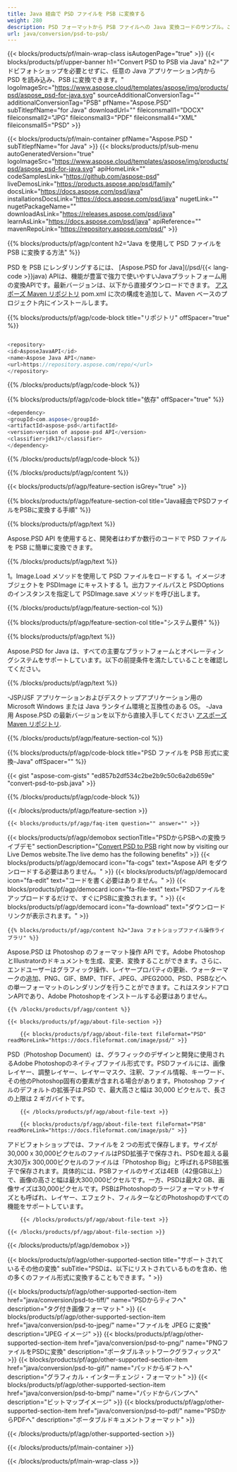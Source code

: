 ```yaml
---
title: Java 経由で PSD ファイルを PSB に変換する
weight: 280
description: PSD フォーマットから PSB ファイルへの Java 変換コードのサンプル。このサンプルコードを使用して、Web またはデスクトップ Java ベースのアプリケーション内で PSD を PSB に変換します。
url: java/conversion/psd-to-psb/
---
```


{{< blocks/products/pf/main-wrap-class isAutogenPage="true" >}}
{{< blocks/products/pf/upper-banner h1="Convert PSD to PSB via Java" h2="アドビフォトショップを必要とせずに、任意の Java アプリケーション内から PSD を読み込み、PSB に変換できます。" logoImageSrc="https://www.aspose.cloud/templates/aspose/img/products/psd/aspose_psd-for-java.svg" sourceAdditionalConversionTag="" additionalConversionTag="PSB" pfName="Aspose.PSD" subTitlepfName="for Java" downloadUrl="" fileiconsmall1="DOCX" fileiconsmall2="JPG" fileiconsmall3="PDF" fileiconsmall4="XML" fileiconsmall5="PSD" >}}

{{< blocks/products/pf/main-container pfName="Aspose.PSD " subTitlepfName="for Java" >}}
{{< blocks/products/pf/sub-menu autoGeneratedVersion="true" logoImageSrc="https://www.aspose.cloud/templates/aspose/img/products/psd/aspose_psd-for-java.svg" apiHomeLink="" codeSamplesLink="https://github.com/aspose-psd" liveDemosLink="https://products.aspose.app/psd/family" docsLink="https://docs.aspose.com/psd/java" installationsDocsLink="https://docs.aspose.com/psd/java" nugetLink="" nugetPackageName="" downloadAsLink="https://releases.aspose.com/psd/java" learnAsLink="https://docs.aspose.com/psd/java" apiReference="" mavenRepoLink="https://repository.aspose.com/psd/" >}}

{{% blocks/products/pf/agp/content h2="Java を使用して PSD ファイルを PSB に変換する方法" %}}

 PSD を PSB にレンダリングするには、
 [Aspose.PSD for Java](/psd/{{< lang-code >}}java) 
 APIは、機能が豊富で強力で使いやすいJavaプラットフォーム用の変換APIです。最新バージョンは、以下から直接ダウンロードできます。
 [アスポーズ Maven リポジトリ](https://repository.aspose.com/psd/) 
 pom.xml に次の構成を追加して、Maven ベースのプロジェクト内にインストールします。

{{% blocks/products/pf/agp/code-block title="リポジトリ" offSpacer="true" %}}

```cs

<repository>
<id>AsposeJavaAPI</id>
<name>Aspose Java API</name>
<url>https://repository.aspose.com/repo/</url>
</repository>

```

{{% /blocks/products/pf/agp/code-block %}}

{{% blocks/products/pf/agp/code-block title="依存" offSpacer="true" %}}

```cs
<dependency>
<groupId>com.aspose</groupId>
<artifactId>aspose-psd</artifactId>
<version>version of aspose-psd API</version>
<classifier>jdk17</classifier>
</dependency>

```

{{% /blocks/products/pf/agp/code-block %}}

{{% /blocks/products/pf/agp/content %}}

{{< blocks/products/pf/agp/feature-section isGrey="true" >}}

{{% blocks/products/pf/agp/feature-section-col title="Java経由でPSDファイルをPSBに変換する手順" %}}

{{% blocks/products/pf/agp/text %}}

 Aspose.PSD API を使用すると、開発者はわずか数行のコードで PSD ファイルを PSB に簡単に変換できます。

{{% /blocks/products/pf/agp/text %}}

1。Image.Load メソッドを使用して PSD ファイルをロードする
1。イメージオブジェクトを PSDImage にキャストする
1。出力ファイルパスと PSDOptions のインスタンスを指定して PSDImage.save メソッドを呼び出します。

{{% /blocks/products/pf/agp/feature-section-col %}}

{{% blocks/products/pf/agp/feature-section-col title="システム要件" %}}

{{% blocks/products/pf/agp/text %}}

 Aspose.PSD for Java は、すべての主要なプラットフォームとオペレーティングシステムをサポートしています。以下の前提条件を満たしていることを確認してください。

{{% /blocks/products/pf/agp/text %}}

-JSP/JSF アプリケーションおよびデスクトップアプリケーション用の Microsoft Windows または Java ランタイム環境と互換性のある OS。
-Java 用 Aspose.PSD の最新バージョンを以下から直接入手してください
 [アスポーズ Maven リポジトリ](https://repository.aspose.com/psd/).

{{% /blocks/products/pf/agp/feature-section-col %}}

{{% blocks/products/pf/agp/code-block title="PSD ファイルを PSB 形式に変換-Java" offSpacer="" %}}

{{< gist "aspose-com-gists" "ed857b2df534c2be2b9c50c6a2db659e" "convert-psd-to-psb.java" >}}

{{% /blocks/products/pf/agp/code-block %}}

{{< /blocks/products/pf/agp/feature-section >}}

    {{< blocks/products/pf/agp/faq-item question="" answer="" >}}
 

<!-- aboutfile Starts -->

{{< blocks/products/pf/agp/demobox sectionTitle="PSDからPSBへの変換ライブデモ" sectionDescription="[Convert PSD to PSB](https://products.aspose.app/psd/conversion/psd-to-psb) right now by visiting our Live Demos website.The live demo has the following benefits" >}}
        {{< blocks/products/pf/agp/democard icon="fa-cogs" text="Aspose API をダウンロードする必要はありません。" >}}
        {{< blocks/products/pf/agp/democard icon="fa-edit" text="コードを書く必要はありません。" >}}
        {{< blocks/products/pf/agp/democard icon="fa-file-text" text="PSDファイルをアップロードするだけで、すぐにPSBに変換されます。" >}}
        {{< blocks/products/pf/agp/democard icon="fa-download" text="ダウンロードリンクが表示されます。" >}}

    {{% blocks/products/pf/agp/content h2="Java フォトショップファイル操作ライブラリ" %}}

 Aspose.PSD は Photoshop のフォーマット操作 API です。Adobe PhotoshopとIllustratorのドキュメントを生成、変更、変換することができます。さらに、エンドユーザーはグラフィック操作、レイヤープロパティの更新、ウォーターマークの追加、PNG、GIF、BMP、TIFF、JPEG、JPEG2000、PSD、PSBなどへの単一フォーマットのレンダリングを行うことができます。これはスタンドアロンAPIであり、Adobe Photoshopをインストールする必要はありません。 



    {{% /blocks/products/pf/agp/content %}}

    {{< blocks/products/pf/agp/about-file-section >}}

        {{< blocks/products/pf/agp/about-file-text fileFormat="PSD" readMoreLink="https://docs.fileformat.com/image/psd/" >}}

PSD（Photoshop Document）は、グラフィックのデザインと開発に使用されるAdobe Photoshopのネイティブファイル形式です。PSDファイルには、画像レイヤー、調整レイヤー、レイヤーマスク、注釈、ファイル情報、キーワード、その他のPhotoshop固有の要素が含まれる場合があります。Photoshop ファイルのデフォルトの拡張子は.PSD で、最大高さと幅は 30,000 ピクセルで、長さの上限は 2 ギガバイトです。


        {{< /blocks/products/pf/agp/about-file-text >}}

        {{< blocks/products/pf/agp/about-file-text fileFormat="PSB" readMoreLink="https://docs.fileformat.com/image/psb/" >}}

アドビフォトショップでは、ファイルを 2 つの形式で保存します。サイズが30,000 x 30,000ピクセルのファイルはPSD拡張子で保存され、PSDを超える最大30万x 300,000ピクセルのファイルは「Photoshop Big」と呼ばれるPSB拡張子で保存されます。具体的には、PSBファイルのサイズは4EB（42億GB以上）で、画像の高さと幅は最大300,000ピクセルです。一方、PSDは最大2 GB、画像サイズは30,000ピクセルです。PSBはPhotoshopのラージフォーマットサイズとも呼ばれ、レイヤー、エフェクト、フィルターなどのPhotoshopのすべての機能をサポートしています。


        {{< /blocks/products/pf/agp/about-file-text >}}

    {{< /blocks/products/pf/agp/about-file-section >}}

{{< /blocks/products/pf/agp/demobox >}}

<!-- aboutfile Ends -->

{{< blocks/products/pf/agp/other-supported-section title="サポートされているその他の変換" subTitle="PSDは、以下にリストされているものを含め、他の多くのファイル形式に変換することもできます。" >}}

{{< blocks/products/pf/agp/other-supported-section-item href="java/conversion/psd-to-tiff/" name="PSDからティフへ" description="タグ付き画像フォーマット" >}}
{{< blocks/products/pf/agp/other-supported-section-item href="java/conversion/psd-to-jpeg/" name="ファイルを JPEG に変換" description="JPEG イメージ" >}}
{{< blocks/products/pf/agp/other-supported-section-item href="java/conversion/psd-to-png/" name="PNGファイルをPSDに変換" description="ポータブルネットワークグラフィックス" >}}
{{< blocks/products/pf/agp/other-supported-section-item href="java/conversion/psd-to-gif/" name="パッドからギフトへ" description="グラフィカル・インターチェンジ・フォーマット" >}}
{{< blocks/products/pf/agp/other-supported-section-item href="java/conversion/psd-to-bmp/" name="パッドからバンプへ" description="ビットマップイメージ" >}}
{{< blocks/products/pf/agp/other-supported-section-item href="java/conversion/psd-to-pdf/" name="PSDからPDFへ" description="ポータブルドキュメントフォーマット" >}}

{{< /blocks/products/pf/agp/other-supported-section >}}

{{< /blocks/products/pf/main-container >}}
    
{{< /blocks/products/pf/main-wrap-class >}}
